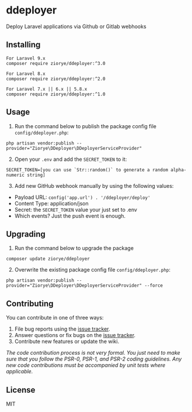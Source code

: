 # ddeployer

Deploy Laravel applications via Github or Gitlab webhooks

## Installing

```shell
For Laravel 9.x
composer require ziorye/ddeployer:^3.0

For Laravel 8.x
composer require ziorye/ddeployer:^2.0

For Laravel 7.x || 6.x || 5.8.x
composer require ziorye/ddeployer:^1.0
```

## Usage

1) Run the command below to publish the package config file `config/ddeployer.php`:

```shell
php artisan vendor:publish --provider="Ziorye\DDeployer\DDeployerServiceProvider"
```

2) Open your `.env` and add the `SECRET_TOKEN` to it:

```dotenv
SECRET_TOKEN=[you can use `Str::random()` to generate a random alpha-numeric string]
```

3) Add new GitHub webhook manually by using the following values:

- Payload URL: `config('app.url') . '/ddeployer/deploy'`
- Content Type: application/json
- Secret: the `SECRET_TOKEN` value your just set to .env
- Which events? Just the push event is enough.

## Upgrading

1) Run the command below to upgrade the package

```shell
composer update ziorye/ddeployer
```

2) Overwrite the existing package config file `config/ddeployer.php`: 

```shell
php artisan vendor:publish --provider="Ziorye\DDeployer\DDeployerServiceProvider" --force
```

## Contributing

You can contribute in one of three ways:

1. File bug reports using the [issue tracker](https://github.com/ziorye/ddeployer/issues).
2. Answer questions or fix bugs on the [issue tracker](https://github.com/ziorye/ddeployer/issues).
3. Contribute new features or update the wiki.

_The code contribution process is not very formal. You just need to make sure that you follow the PSR-0, PSR-1, and PSR-2 coding guidelines. Any new code contributions must be accompanied by unit tests where applicable._

## License

MIT

